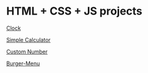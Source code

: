 # HTML + CSS + JS projects

[Clock](https://tafo.github.io/mavi/clock)

[Simple Calculator](https://tafo.github.io/mavi/calculator)

[Custom Number](https://tafo.github.io/mavi/challenges/gradient)

[Burger-Menu](https://tafo.github.io/mavi/challenges/burger-menu)

